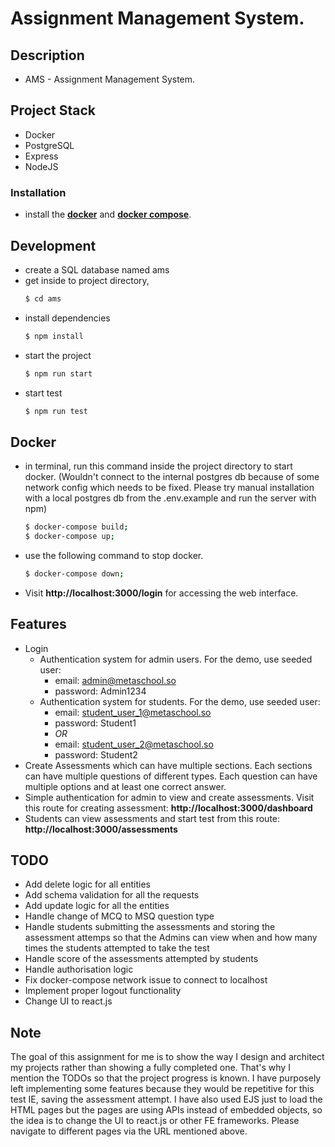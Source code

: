 <h1> Assignment Management System. </h1>

## Description

- AMS - Assignment Management System.

## Project Stack

- Docker
- PostgreSQL
- Express
- NodeJS
  <br/>

### Installation

- install the **[docker](https://docs.docker.com/engine/install/ubuntu/)** and **[docker compose](https://docs.docker.com/compose/install/)**.
  <br/>


## Development
- create a SQL database named ams
- get inside to project directory,
  ```sh
  $ cd ams
  ```
- install dependencies
  ```sh
  $ npm install
  ```
- start the project
  ```sh
  $ npm run start
  ```
- start test
  ```sh
  $ npm run test
  ```

## Docker
- in terminal, run this command inside the project directory to start docker. (Wouldn't connect to the internal postgres db because of some network config which needs to be fixed. Please try manual installation with a local postgres db from the .env.example and run the server with npm)

  ```sh
  $ docker-compose build;
  $ docker-compose up;
  ```

- use the following command to stop docker.

  ```sh
  $ docker-compose down;
  ```

- Visit **http://localhost:3000/login** for accessing the web interface.
  <br/>

## Features
- Login
  - Authentication system for admin users. For the demo, use seeded user:
    - email: admin@metaschool.so
    - password: Admin1234
  - Authentication system for students. For the demo, use seeded user:
    - email: student_user_1@metaschool.so
    - password: Student1
    - *OR*
    - email: student_user_2@metaschool.so
    - password: Student2
- Create Assessments which can have multiple sections. Each sections can have multiple questions of different types. Each question can have multiple options and at least one correct answer.
- Simple authentication for admin to view and create assessments. Visit this route for creating assessment: **http://localhost:3000/dashboard**
- Students can view assessments and start test from this route: **http://localhost:3000/assessments**


## TODO
- Add delete logic for all entities
- Add schema validation for all the requests
- Add update logic for all the entities
- Handle change of MCQ to MSQ question type
- Handle students submitting the assessments and storing the assessment attemps so that the Admins can view when and how many times the students attempted to take the test
- Handle score of the assessments attempted by students
- Handle authorisation logic
- Fix docker-compose network issue to connect to localhost
- Implement proper logout functionality
- Change UI to react.js

## Note
The goal of this assignment for me is to show the way I design and architect my projects rather than showing a fully completed one. That's why I mention the TODOs so that the project progress is known. I have purposely left implementing some features because they would be repetitive for this test IE, saving the assessment attempt. I have also used EJS just to load the HTML pages but the pages are using APIs instead of embedded objects, so the idea is to change the UI to react.js or other FE frameworks. Please navigate to different pages via the URL mentioned above.
